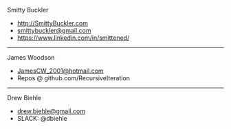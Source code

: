 



Smitty Buckler
* http://SmittyBuckler.com
* smittybuckler@gmail.com
* https://www.linkedin.com/in/smittened/
---

James Woodson
* JamesCW_2001@hotmail.com
* Repos @ github.com/RecursiveIteration
---

Drew Biehle
* drew.biehle@gmail.com
* SLACK: @dbiehle
